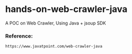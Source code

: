 # hands-on-web-crawler-java
A POC on Web Crawler, Using Java + jsoup SDK

### Reference:

    https://www.javatpoint.com/web-crawler-java
